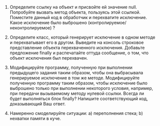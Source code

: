 1) Определите ссылку на объект и присвойте ей значение null.
Попробуйте вызвать метод объекта, пользуясь этой ссылкой.
Поместите данный код в обработчик и перехватите
исключение. Какое исключение было выброшено
(контролируемое/неконтролируемое) ?

2) Определите класс, который генерирует исключение в одном
методе и перехватывает его в другом. Выведите на консоль
строковое представление объекта перехваченного
исключения. Добавьте предложение finally и распечатайте
оттуда сообщение, о том, что объект исключения был
перехвачен.

3) Модифицируйте программу, полученную при выполнении
предыдущего задания таким образом, чтобы она выбрасывала
генерируемое исключение в том же методе. Модифицируйте
полученную программу таким образом, чтобы исключение
было выброшено только при выполнении некоторого условия,
например, при передачи вызываемому методу нулевой
ссылки. Всегда ли будет выполняться блок finally?
Напишите соответствующий код, доказывающий Ваш ответ.

4) Намеренно смоделируйте ситуации:
    a) переполнения стека;
    b) нехватки памяти в куче.